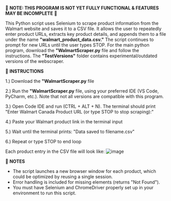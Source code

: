 🚧 **NOTE: THIS PROGRAM IS NOT YET FULLY FUNCTIONAL & FEATURES MAY BE INCOMPLETE** 🚧

This Python script uses Selenium to scrape product information from the Walmart website and saves it to a CSV file. It allows the user to repeatedly enter product URLs, extracts key product details, and appends them to a file under the name **"walmart_product_data.csv."** The script continues to prompt for new URLs until the user types STOP. For the main python program, download the **"WalmartScraper.py** file and follow the instructions. The **"TestVersions"** folder contains experimental/outdated versions of the webscraper.  


🔧 **INSTRUCTIONS**

1.) Download the **"WalmartScraper.py** file

2.) Run the **"WalmartScraper.py** file, using your preferred IDE (VS Code, PyCharm, etc.). Note that not all versions are compatible with this program.

3.) Open Code IDE and run (CTRL + ALT + N). The terminal should print "Enter Walmart Canada Product URL (or type STOP to stop scraping):"

4.) Paste your Walmart product link in the terminal input

5.) Wait until the terminal prints: "Data saved to filename.csv"

6.) Repeat or type STOP to end loop<br>

Each product entry in the CSV file will look like:
![image](https://github.com/user-attachments/assets/1d98ffd7-557a-4c9e-be8d-2aa33d12aba4)


🚨 **NOTES**
- The script launches a new browser window for each product, which could be optimized by reusing a single session.
- Error handling is included for missing elements (returns "Not Found").
- You must have Selenium and ChromeDriver properly set up in your environment to run this script.
